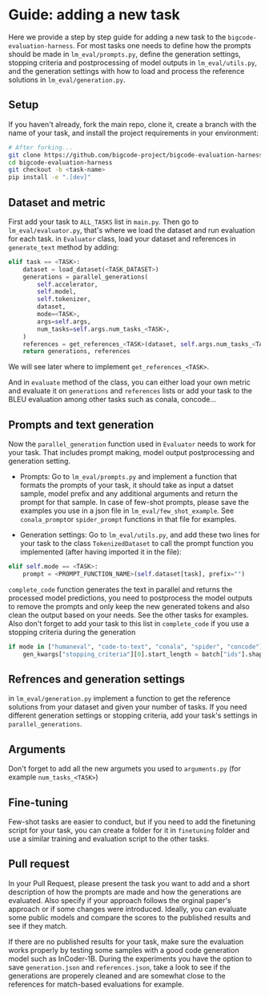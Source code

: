 # Guide: adding a new task

Here we provide a step by step guide for adding a new task to the `bigcode-evaluation-harness`. For most tasks one needs to define how the prompts should be made in `lm_eval/prompts.py`, define the generation settings, stopping criteria and postprocessing of model outputs in `lm_eval/utils.py`, and the generation settings with how to load and process the reference solutions in `lm_eval/generation.py`.

## Setup

If you haven't already, fork the main repo, clone it, create a branch with the name of your task, and install the project requirements in your environment:

```sh
# After forking...
git clone https://github.com/bigcode-project/bigcode-evaluation-harness.git
cd bigcode-evaluation-harness
git checkout -b <task-name>
pip install -e ".[dev]"
```

## Dataset and metric

First add your task to `ALL_TASKS` list in `main.py`. Then go to `lm_eval/evaluator.py`, that's where we load the dataset and run evaluation for each task. in `Evaluator` class, load your dataset and references in `generate_text` method by adding:

```python
elif task == <TASK>:
    dataset = load_dataset(<TASK_DATASET>)
    generations = parallel_generations(
        self.accelerator,
        self.model,
        self.tokenizer,
        dataset,
        mode=<TASK>,
        args=self.args,
        num_tasks=self.args.num_tasks_<TASK>,
    )
    references = get_references_<TASK>(dataset, self.args.num_tasks_<TASK>)
    return generations, references
```
We will see later where to implement `get_references_<TASK>`.

And in `evaluate` method of the class, you can either load your own metric and evaluate it on `generations` and `references` lists or add your task to the BLEU evaluation among other tasks such as conala, concode...

## Prompts and text generation

Now the `parallel_generation` function used in `Evaluator`  needs to work for your task. That includes prompt making, model output postprocessing and generation setting.

* Prompts:
Go to `lm_eval/prompts.py` and implement a function that formats the prompts of your task, it should take as input a datset sample, model prefix and any additional arguments and return the prompt for that sample. In case of few-shot prompts, please save the examples you use in a json file in `lm_eval/few_shot_example`. See `conala_prompt`or `spider_prompt` functions in that file for examples.

* Generation settings:
Go to `lm_eval/utils.py`, and add these two lines for your task to the class `TokenizedDataset` to call the prompt function you implemented (after having imported it in the file):

```python
elif self.mode == <TASK>:
    prompt = <PROMPT_FUNCTION_NAME>(self.dataset[task], prefix="")
```

`complete_code` function generates the text in parallel and returns the processed model predictions, you need to postprocess the model outputs to remove the prompts and only keep the new generated tokens and also clean the output based on your needs. See the other tasks for examples. Also don't forget to add your task to this list in `complete_code` if you use a stopping criteria during the generation

```python
if mode in ["humaneval", "code-to-text", "conala", "spider", "concode"]:
    gen_kwargs["stopping_criteria"][0].start_length = batch["ids"].shape[-1]
```

## Refrences and generation settings

in `lm_eval/generation.py` implement a function to get the reference solutions from your dataset and given your number of tasks. If you need different generation settings or stopping criteria, add your task's settings in `parallel_generations`.

## Arguments
Don't forget to add all the new argumets you used to `arguments.py` (for example `num_tasks_<TASK>`)

## Fine-tuning
Few-shot tasks are easier to conduct, but if you need to add the finetuning script for your task, you can create a folder for it in `finetuning` folder and use a similar training and evaluation script to the other tasks.

## Pull request
In your Pull Request, please present the task you want to add and a short description of how the prompts are made and how the generations are evaluated. Also specify if your approach follows the orginal paper's approach or if some changes were introduced. Ideally, you can evaluate some public models and compare the scores to the published results and see if they match.

If there are no published results for your task, make sure the evaluation works properly by testing some samples with a good code generation model such as InCoder-1B. During the experiments you have the option to save `generation.json` and `references.json`, take a look to see if the generations are properely cleaned and are somewhat close to the references for match-based evaluations for example.

